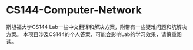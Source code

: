 # CS144-Computer-Network

斯坦福大学CS144 Lab一些中文翻译和解决方案，附带有一些疑难问题和坑解决方案。
本项目涉及CS144的个人答案，可能会影响Lab的学习效果，请慎重阅读。
